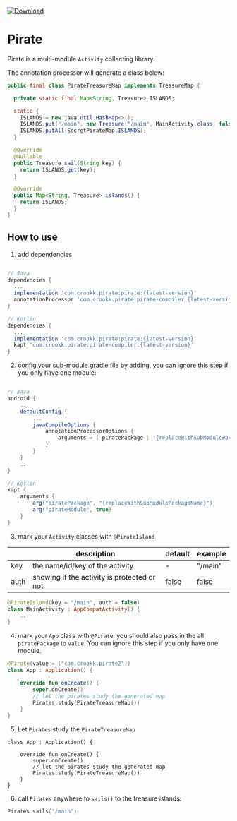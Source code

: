 [![Download](https://api.bintray.com/packages/kaiyan910/Pirate/pirate/images/download.svg?version=1.0.1)](https://bintray.com/kaiyan910/Pirate/pirate/1.0.1/link)

# Pirate

Pirate is a multi-module ```Activity``` collecting library.

The annotation processor will generate a class below:

``` java
public final class PirateTreasureMap implements TreasureMap {

  private static final Map<String, Treasure> ISLANDS;

  static {
    ISLANDS = new java.util.HashMap<>();
    ISLANDS.put("/main", new Treasure("/main", MainActivity.class, false));
    ISLANDS.putAll(SecretPirateMap.ISLANDS);
  }

  @Override
  @Nullable
  public Treasure sail(String key) {
    return ISLANDS.get(key);
  }

  @Override
  public Map<String, Treasure> islands() {
    return ISLANDS;
  }
}
```

## How to use

1. add dependencies
```groovy

// Java
dependencies {
  ...
  implementation 'com.crookk.pirate:pirate:{latest-version}'
  annotationProcessor 'com.crookk.pirate:pirate-compiler:{latest-version}'
}

// Kotlin
dependencies {
  ...
  implementation 'com.crookk.pirate:pirate:{latest-version}'
  kapt 'com.crookk.pirate:pirate-compiler:{latest-version}'
}
```

2. config your sub-module gradle file by adding, you can ignore this step if you only have one module:
```groovy

// Java
android {
    ...
    defaultConfig {
        ...
        javaCompileOptions {
            annotationProcessorOptions {
                arguments = [ piratePackage : '{replaceWithSubModulePackageName}', pirateModule : true ]
            }
        }
    }
    ...
}

// Kotlin
kapt {
    arguments {
        arg("piratePackage", "{replaceWithSubModulePackageName}")
        arg("pirateModule", true)
    }
}
```

3. mark your ```Activity``` classes with ```@PirateIsland```

|   	| description                                 	| default 	| example 	|
|------	|---------------------------------------------	|---------	|---------	|
| key  	| the name/id/key of the activity            	| -       	| "/main" 	|
| auth 	| showing if the activity is protected or not 	| false   	| false   	|

```kotlin
@PirateIsland(key = "/main", auth = false)
class MainActivity : AppCompatActivity() {
    ...
}
```

4. mark your ```App``` class with ```@Pirate```, you should also pass in the all ```piratePackage``` to ```value```. You can ignore this step if you only have one module.
```kotlin
@Pirate(value = ["com.crookk.pirate2"])
class App : Application() {

    override fun onCreate() {
        super.onCreate()
        // let the pirates study the generated map
        Pirates.study(PirateTreasureMap())
    }
}
```

5. Let ```Pirates``` study the ```PirateTreasureMap```
```koltin
class App : Application() {

    override fun onCreate() {
        super.onCreate()
        // let the pirates study the generated map
        Pirates.study(PirateTreasureMap())
    }
}
```

6. call ```Pirates``` anywhere to ```sails()``` to the treasure islands.
```kotlin
Pirates.sails("/main")
```